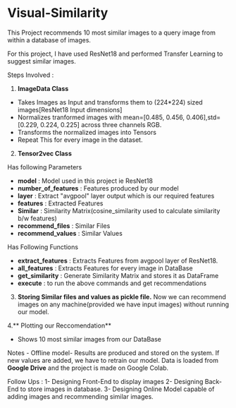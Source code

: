 # Visual-Similarity

This Project recommends 10 most similar images to a query image from within a database of images.

For this project,
I have used ResNet18 and performed Transfer Learning to suggest similar images.

Steps Involved :

1. **ImageData Class**
- Takes Images as Input and transforms them to (224*224) sized images[ResNet18 Input dimensions]
- Normalizes tranformed images with mean=[0.485, 0.456, 0.406],std=[0.229, 0.224, 0.225] across three channels RGB.
- Transforms the normalized images into Tensors
- Repeat This for every image in the dataset.

2. **Tensor2vec Class**

Has following Parameters
- **model** :  Model used in this project ie ResNet18
- **number_of_features** : Features produced by our model
- **layer** : Extract "avgpool" layer output which is our required features
- **features** : Extracted Features
- **Similar** : Similarity Matrix(cosine_similarity used to calculate similarity b/w features)
- **recommend_files** : Similar Files
- **recommend_values** : Similar Values

Has Following Functions
- **extract_features** : Extracts Features from avgpool layer of ResNet18.
- **all_features** : Extracts Features for every image in DataBase
- **get_similarity** : Generate Similarity Matrix and stores it as DataFrame
- **execute** : to run the above commands and get recommendations

3. **Storing Similar files and values as pickle file.** Now we can recommend images on any machine(provided we have input images) without running our model.

4.** Plotting our Reccomendation**
- Shows 10 most similar images from our DataBase

Notes -
Offline model- Results are produced and stored on the system. If new values are added, we have to retrain our model.
Data is loaded from **Google Drive** and the project is made on Google Colab.

Follow Ups :
1- Designing Front-End to display images
2- Designing Back-End to store images in database.
3- Designing Online Model capable of adding images and recommending similar images.





